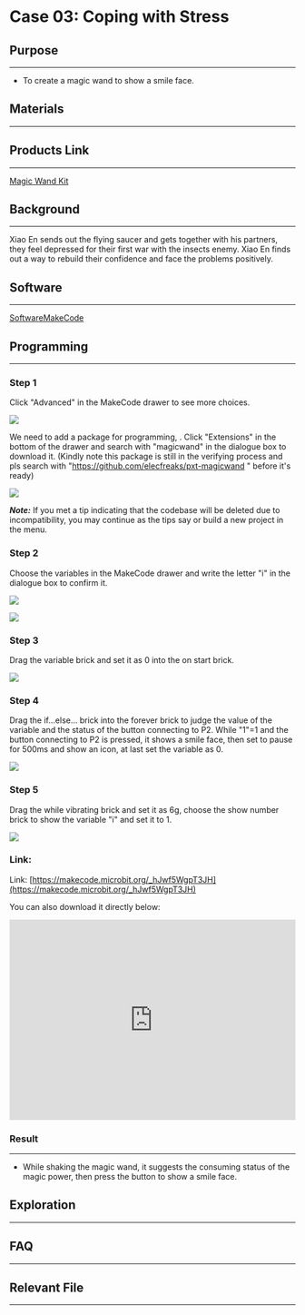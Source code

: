 # Case 03: Coping with Stress

## Purpose
---

- To create a magic wand to show a smile face.

## Materials 
---

##  Products Link
---

[Magic Wand Kit](https://shop.elecfreaks.com/products/elecfreaks-micro-bit-magic-wand-kit-without-micro-bit-board?_pos=1&_sid=809c6b940&_ss=r)


## Background
---
Xiao En sends out the flying saucer and gets together with his partners, they feel depressed for their first war with the insects enemy. Xiao En finds out a way to rebuild their confidence and face the problems positively.

## Software

---

[SoftwareMakeCode](https://makecode.microbit.org/#)

## Programming

---

### Step 1

 Click "Advanced" in the MakeCode drawer to see more choices.

![](./images/magicwand_case_01_02.png)

We need to add a package for programming, . Click "Extensions" in the bottom of the drawer and search with "magicwand" in the dialogue box to download it. (Kindly note this package is still in the verifying process and pls search with "https://github.com/elecfreaks/pxt-magicwand " before it's ready)

![](./images/magicwand_case_01_03.png)

***Note:*** If you met a tip indicating that the codebase will be deleted due to incompatibility, you may continue as the tips say or build a new project in the menu. 

### Step 2

Choose the variables in the MakeCode drawer and write the letter "i" in the dialogue box to confirm it.



![](./images/magicwand_case_03_04.png)


![](./images/magicwand_case_03_05.png)


### Step 3
Drag the variable brick and set it as 0 into the on start brick.

![](./images/magicwand_case_03_06.png)

### Step 4

Drag the if...else... brick into the forever brick to judge the value of the variable and the status of the button connecting to P2. While "1"=1 and the button connecting to P2 is pressed, it shows a smile face, then set to pause for 500ms and show an icon, at last set the variable as 0. 


![](./images/magicwand_case_03_07.png)

### Step 5

Drag the while vibrating brick and set it as 6g, choose the show number brick to show the variable "i" and set it to 1. 

![](./images/magicwand_case_03_08.png)




### Link: 

Link: [https://makecode.microbit.org/_hJwf5WgpT3JH](https://makecode.microbit.org/_hJwf5WgpT3JH)

You can also download it directly below:

<div style="position:relative;height:0;padding-bottom:70%;overflow:hidden;"><iframe style="position:absolute;top:0;left:0;width:100%;height:100%;" src="https://makecode.microbit.org/#pub:_hJwf5WgpT3JH]" frameborder="0" sandbox="allow-popups allow-forms allow-scripts allow-same-origin"></iframe></div>  

### Result
---
- While shaking the magic wand, it suggests the consuming status of the magic power, then press the button to show a smile face.
## Exploration

---

## FAQ

---

## Relevant File   

---
